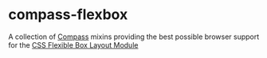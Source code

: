 compass-flexbox
===============

A collection of [Compass](http://compass-style.org/) mixins providing the best possible browser support for the [CSS Flexible Box Layout Module](http://dev.w3.org/csswg/css-flexbox/)
